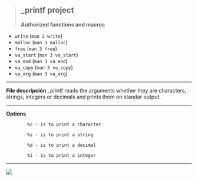 


> _printf project
> -----
>**Authorized functions and macros**
-   `write`  (`man 2 write`)
-   `malloc`  (`man 3 malloc`)
-   `free`  (`man 3 free`)
-   `va_start`  (`man 3 va_start`)
-   `va_end`  (`man 3 va_end`)
-   `va_copy`  (`man 3 va_copy`)
-   `va_arg`  (`man 3 va_arg`)
- ---
 **File descripción**
 _printf  reads the arguments whether they are characters, strings, integers or decimals and prints them on standar output.
 
 ---
 **Options**
						 
			%c - is to print a charecter

            %s - is to print a string

            %d - is to print a decimal

            %i - is to print a integer
     
 ---
<img src= "https://blogger.googleusercontent.com/img/a/AVvXsEjT0Zj9igcOF0WwuF_QnfVWCZHDjt9UjEUQekz1Tlcf1hvicq8pj6TNxNwUS9PtX3MZfSe-Q9V-7uVPZHZ2d717xVYV1rvX53w9Gdx5gxkE4ZaowYm5B0LDI5g1ZuARBenUshF97eNV09IajLvWBf61MmUzAmjYG0RwhUOCWQQmblJUmtQ4vyZI7FVqHA">
